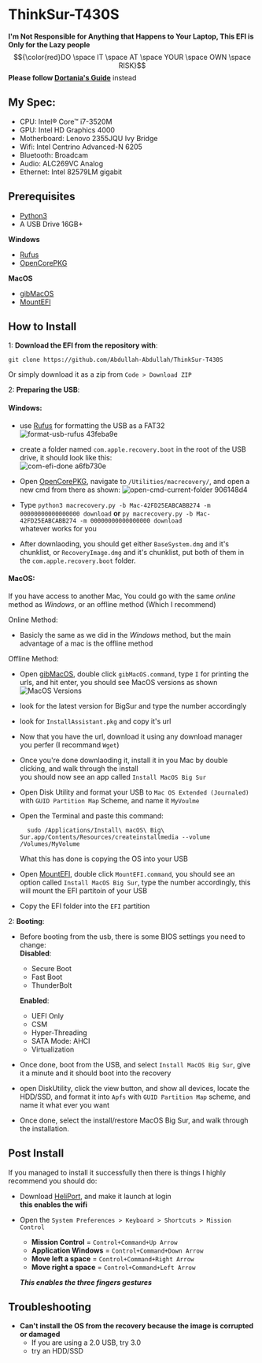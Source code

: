 # ThinkSur-T430S
**I'm Not Responsible for Anything that Happens to Your Laptop, This EFI is Only for the Lazy people**
$${\color{red}DO \space IT \space AT \space YOUR \space OWN \space RISK}$$
**Please follow [Dortania's Guide](https://dortania.github.io/OpenCore-Install-Guide/)** instead

## My Spec:
 * CPU: Intel® Core™ i7-3520M 
 * GPU: Intel HD Graphics 4000  
 * Motherboard: Lenovo 2355JQU Ivy Bridge  
 * Wifi: Intel Centrino Advanced-N 6205  
 * Bluetooth: Broadcam  
 * Audio: ALC269VC Analog  
 * Ethernet: Intel 82579LM gigabit   
## Prerequisites
- [Python3](https://www.python.org/downloads/)
- A USB Drive 16GB+  
  
**Windows**
  - [Rufus](https://rufus.ie/en/)
  - [OpenCorePKG](https://github.com/acidanthera/OpenCorePkg/releases)

**MacOS**
  - [gibMacOS](https://github.com/corpnewt/gibMacOS)
  - [MountEFI](https://github.com/corpnewt/MountEFI)
## How to Install
1: **Download the EFI from the repository with**:  

    git clone https://github.com/Abdullah-Abdullah/ThinkSur-T430S   

  Or simply download it as a zip from `Code > Download ZIP`  

2: **Preparing the USB**:  
#### **Windows**:  
   - use [Rufus](https://github.com/Abdullah-78/BigThink-T430S#prerequisites) for formatting the USB as a FAT32  
   ![format-usb-rufus 43feba9e](https://github.com/Abdullah-78/BigThink-T430S/blob/main/Images/format-usb-rufus.43feba9e.png)

   - create a folder named `com.apple.recovery.boot` in the root of the USB drive, it should look like this:  
   ![com-efi-done a6fb730e](https://github.com/Abdullah-78/BigThink-T430S/blob/main/Images/com-efi-done.a6fb730e.jpeg)   

  - Open [OpenCorePKG](https://github.com/Abdullah-78/BigThink-T430S#prerequisites), navigate to `/Utilities/macrecovery/`, and open a new cmd from there as shown:
  ![open-cmd-current-folder 906148d4](https://github.com/Abdullah-78/BigThink-T430S/blob/main/Images/open-cmd-current-folder.906148d4.gif)

  - Type `python3 macrecovery.py -b Mac-42FD25EABCABB274 -m 00000000000000000 download` **or** `py macrecovery.py -b Mac-42FD25EABCABB274 -m 00000000000000000 download`  
   whatever works for you  

  - After downlaoding, you should get either `BaseSystem.dmg` and it's chunklist, or `RecoveryImage.dmg` and it's chunklist, put both of them in the `com.apple.recovery.boot` folder.

  

#### **MacOS**:  
  If you have access to another Mac, You could go with the same _online_ method as _Windows_, or an offline method (Which I recommend)

  Online Method:  
   - Basicly the same as we did in the _Windows_ method, but the main advantage of a mac is the offline method  

  Offline Method:
   - Open [gibMacOS](https://github.com/Abdullah-78/BigThink-T430S#prerequisites), double click `gibMacOS.command`, type `I` for printing the urls, and hit enter, you should see       MacOS versions as shown  
     ![MacOS Versions](https://github.com/Abdullah-78/BigThink-T430S/blob/main/Images/MacOS%20Versions.jpeg)

   -  look for the latest version for BigSur and type the number accordingly
   -  look for `InstallAssistant.pkg` and copy it's url  
   - Now that you have the url, download it using any download manager you perfer (I recommand `Wget`)

   - Once you're done downlaoding it, install it in you Mac by double clicking, and walk through the install  
       you should now see an app called `Install MacOS Big Sur`
   
   - Open Disk Utility and format your USB to `Mac OS Extended (Journaled)` with `GUID Partition Map` Scheme, and name it `MyVoulme`
 
   - Open the Terminal and paste this command:
       
           sudo /Applications/Install\ macOS\ Big\ Sur.app/Contents/Resources/createinstallmedia --volume /Volumes/MyVolume
       What this has done is copying the OS into your USB

   - Open [MountEFI](https://github.com/Abdullah-78/BigThink-T430S#prerequisites), double click `MountEFI.command`, you should see an option called `Install MacOS Big Sur`, type the number accordingly, this will mount the EFI partitoin of your USB
 
   - Copy the EFI folder into the `EFI` partition
 
2: **Booting**:  

 - Before booting from the usb, there is some BIOS settings you need to change:  
   **Disabled**:
   - Secure Boot
   - Fast Boot
   - ThunderBolt
     
   **Enabled**:
   - UEFI Only
   - CSM
   - Hyper-Threading
   - SATA Mode: AHCI
   - Virtualization
    
 - Once done, boot from the USB, and select `Install MacOS Big Sur`, give it a minute and it should boot into the recovery

 - open DiskUtility, click the view button, and show all devices, locate the HDD/SSD, and format it into `Apfs` with `GUID Partition Map` scheme, and name it what ever you want

 - Once done, select the install/restore MacOS Big Sur, and walk through the installation.

## Post Install  
If you managed to install it successfully then there is things I highly recommend you should do:  
 - Download [HeliPort](https://github.com/OpenIntelWireless/HeliPort/releases), and make it launch at login  
   **this enables the wifi**
 - Open the `System Preferences > Keyboard > Shortcuts > Mission Control`
   - **Mission Control** = `Control+Command+Up Arrow`
   - **Application Windows** = `Control+Command+Down Arrow`
   - **Move left a space** = `Control+Command+Right Arrow`
   - **Move right a space** = `Control+Command+Left Arrow`
     
   ***This enables the three fingers gestures***

## Troubleshooting
 - **Can't install the OS from the recovery because the image is corrupted or damaged**
   - If you are using a 2.0 USB, try 3.0
   - try an HDD/SSD 

       

  
  

